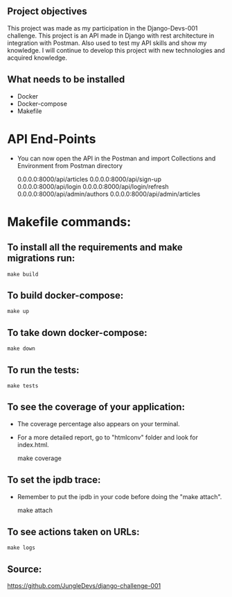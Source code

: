 Project objectives
-

This project was made as my participation in the Django-Devs-001 challenge. This project is an API made in Django with 
rest architecture in integration with Postman. Also used to test my API skills and show my knowledge. 
I will continue to develop this project with new technologies and acquired knowledge.

What needs to be installed
-

- Docker
- Docker-compose
- Makefile

# API End-Points

- You can now open the API in the Postman and import Collections and Environment from Postman directory


    0.0.0.0:8000/api/articles
    0.0.0.0:8000/api/sign-up
    0.0.0.0:8000/api/login
    0.0.0.0:8000/api/login/refresh
    0.0.0.0:8000/api/admin/authors
    0.0.0.0:8000/api/admin/articles


# Makefile commands:

To install all the requirements and make migrations run:
-

    make build

To build docker-compose:
-

    make up

To take down docker-compose:
-

    make down

To run the tests:
-

    make tests

To see the coverage of your application: 
-
- The coverage percentage also appears on your terminal.

- For a more detailed report, go to "htmlconv" folder and look for index.html.


    make coverage

To set the ipdb trace:
-
- Remember to put the ipdb in your code before doing the "make attach".


    make attach

To see actions taken on URLs:
-

    make logs


Source:
-
https://github.com/JungleDevs/django-challenge-001
